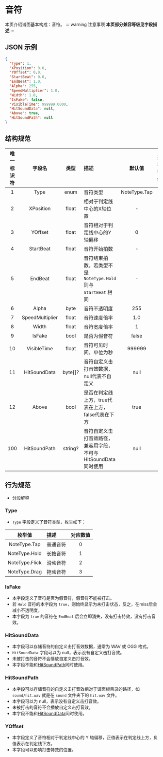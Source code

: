 ﻿# 音符

本页介绍谱面基本构成：音符。
::: warning 注意事项
**本页部分兼容等级见字段描述**
:::

## JSON 示例

```json
{
  "Type": 1,
  "XPosition": 0.0,
  "YOffset": 0.0,
  "StartBeat": 0.0,
  "EndBeat": 1.0,
  "Alpha": 255,
  "SpeedMultiplier": 1.0,
  "Width": 1.0,
  "IsFake": false,
  "VisibleTime": 999999.0000,
  "HitSoundData": null,
  "Above": true,
  "HitSoundPath": null
}
```

## 结构规范

| 唯一标识符 |       字段名       |   类型    | 描述                                             |     默认值      | 兼容等级 | 加入版本 |
|:-----:|:---------------:|:-------:|:-----------------------------------------------|:------------:|:----:|:----:|
|   1   |      Type       |  enum   | 音符类型                                           | NoteType.Tap |  0   |  1   |
|   2   |    XPosition    |  float  | 相对于判定线中心的X轴位置                                  |      -       |  0   |  1   |
|   3   |     YOffset     |  float  | 音符相对于判定线中心的Y轴偏移                                |      0       |  2   |  1   |
|   4   |    StartBeat    |  float  | 音符开始拍数                                         |      -       |  0   |  1   |
|   5   |     EndBeat     |  float  | 音符结束拍数，若类型不是 `NoteType.Hold` 则与 `StartBeat` 相同 |      -       |  0   |  1   |
|   6   |      Alpha      |  byte   | 音符不透明度                                         |     255      |  2   |  1   |
|   7   | SpeedMultiplier |  float  | 音符速度倍率                                         |     1.0      |  2   |  1   |
|   8   |      Width      |  float  | 音符宽度倍率                                         |      1       |  2   |  1   |
|   9   |     IsFake      |  bool   | 是否为假音符                                         |    false     |  1   |  1   |
|  10   |   VisibleTime   |  float  | 音符可见时间，单位为秒                                    |    999999    |  2   |  1   |
|  11   |  HitSoundData   | byte[]? | 音符自定义击打音效数据，null代表不自定义                         |     null     |  3   |  1   |
|  12   |      Above      |  bool   | 是否在判定线上方，true代表在上方，false代表在下方                  |     true     |  0   |  1   |
|  100  |  HitSoundPath   | string? | 音符自定义击打音效路径，兼容用字段，不可与HitSoundData同时使用          |     null     |  3   |  1   |

## 行为规范

- 分段解释

### Type

- `Type` 字段定义了音符类型，枚举如下：

|      枚举值       | 描述   | 对应数值 |
|:--------------:|:-----|:----:|
|  NoteType.Tap  | 普通音符 |  0   |
| NoteType.Hold  | 长按音符 |  1   |
| NoteType.Flick | 滑动音符 |  2   |
| NoteType.Drag  | 拖动音符 |  3   |

### IsFake

- 本字段定义了音符是否为假音符，假音符不能被打击。
- 若 `Hold` 音符的本字段为 `true`，则始终显示为未打击状态，反之，在miss后会减小不透明度。
- 本字段为 `true` 的音符在 `EndBeat` 后会立即消失，没有打击特效，没有打击音效。

### HitSoundData

- 本字段可以存储音符的自定义击打音效数据，通常为 WAV 或 OGG 格式。
- `HitSoundData` 字段可以为 null，表示没有自定义击打音效。
- 未被打击的音符不会播放自定义击打音效。
- 本字段不能和[HitSoundPath](#hitsoundpath)同时使用。

### HitSoundPath

- 本字段可以存储音符的自定义击打音效相对于谱面根目录的路径，如 `sound/hit.wav` 就是在 `sound` 文件夹下的 `hit.wav` 文件。
- 本字段可以为 null，表示没有自定义击打音效。
- 未被打击的音符不会播放自定义击打音效。
- 本字段不能和[HitSoundData](#hitsounddata)同时使用。

### YOffset

- 本字段定义了音符相对于判定线中心的 Y 轴偏移，正值表示在判定线上方，负值表示在判定线下方。
- 本字段可以影响打击特效的位置。